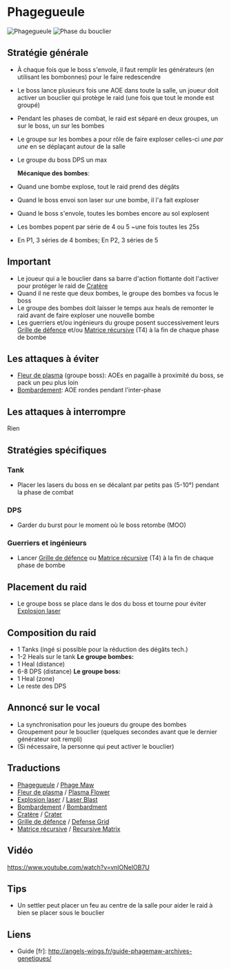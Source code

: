 Phagegueule
===========
![Phagegueule](http://i.imgur.com/gYI3TXG.jpg)
![Phase du bouclier](http://i.imgur.com/VTrP2A4.jpg)

Stratégie générale
------------------
- À chaque fois que le boss s'envole, il faut remplir les générateurs (en utilisant les bombonnes) pour le faire redescendre
- Le boss lance plusieurs fois une AOE dans toute la salle, un joueur doit activer un bouclier qui protège le raid (une fois que tout le monde est groupé)
- Pendant les phases de combat, le raid est séparé en deux groupes, un sur le boss, un sur les bombes
- Le groupe sur les bombes a pour rôle de faire exploser celles-ci _une par une_ en se déplaçant autour de la salle
- Le groupe du boss DPS un max

  __Mécanique des bombes__:
- Quand une bombe explose, tout le raid prend des dégâts
- Quand le boss envoi son laser sur une bombe, il l'a fait exploser
- Quand le boss s'envole, toutes les bombes encore au sol explosent
- Les bombes popent par série de 4 ou 5 ~une fois toutes les 25s
- En P1, 3 séries de 4 bombes; En P2, 3 séries de 5


Important
---------
- Le joueur qui a le bouclier dans sa barre d'action flottante doit l'activer pour protéger le raid de [Cratère](http://wildstar.datminer.com/fr/spell/60442)
- Quand il ne reste que deux bombes, le groupe des bombes va focus le boss
- Le groupe des bombes doit laisser le temps aux heals de remonter le raid avant de faire exploser une nouvelle bombe
- Les guerriers et/ou ingénieurs du groupe posent successivement leurs [Grille de défence](http://wildstar.datminer.com/fr/spell/54475) et/ou [Matrice récursive](http://wildstar.datminer.com/fr/spell/42572) (T4) à la fin de chaque phase de bombe

Les attaques à éviter
---------------------
- [Fleur de plasma](http://wildstar.datminer.com/fr/spell/56532) (groupe boss): AOEs en pagaille à proximité du boss, se pack un peu plus loin
- [Bombardement](http://wildstar.datminer.com/fr/spell/57662): AOE rondes pendant l'inter-phase

Les attaques à interrompre
--------------------------
  Rien

Stratégies spécifiques
----------------------
### Tank
- Placer les lasers du boss en se décalant par petits pas (5-10°) pendant la phase de combat

### DPS
- Garder du burst pour le moment où le boss retombe (MOO)

### Guerriers et ingénieurs
- Lancer [Grille de défence](http://wildstar.datminer.com/fr/spell/54475) ou [Matrice récursive](http://wildstar.datminer.com/fr/spell/42572) (T4) à la fin de chaque phase de bombe

Placement du raid
-----------------
- Le groupe boss se place dans le dos du boss et tourne pour éviter [Explosion laser](http://wildstar.datminer.com/fr/spell/60437)

Composition du raid
-------------------
- 1 Tanks (ingé si possible pour la réduction des dégâts tech.)
- 1-2 Heals sur le tank
  __Le groupe bombes:__
- 1 Heal (distance)
- 6-8 DPS (distance)
  __Le groupe boss:__
- 1 Heal (zone)
- Le reste des DPS

Annoncé sur le vocal
--------------------
- La synchronisation pour les joueurs du groupe des bombes
- Groupement pour le bouclier (quelques secondes avant que le dernier générateur soit rempli)
- (Si nécessaire, la personne qui peut activer le bouclier)

Traductions
-----------
- [Phagegueule](http://wildstar.datminer.com/fr/npc/52974) / [Phage Maw](http://wildstar.datminer.com/en/npc/52974)
- [Fleur de plasma](http://wildstar.datminer.com/fr/spell/56532) / [Plasma Flower](http://wildstar.datminer.com/en/spell/56532)
- [Explosion laser](http://wildstar.datminer.com/fr/spell/60437) / [Laser Blast](http://wildstar.datminer.com/en/spell/60437)
- [Bombardement](http://wildstar.datminer.com/fr/spell/57662) / [Bombardment](http://wildstar.datminer.com/en/spell/57662)
- [Cratère](http://wildstar.datminer.com/fr/spell/60442) / [Crater](http://wildstar.datminer.com/en/spell/60442)
- [Grille de défence](http://wildstar.datminer.com/fr/spell/54475) / [Defense Grid](http://wildstar.datminer.com/en/spell/54475)
- [Matrice récursive](http://wildstar.datminer.com/fr/spell/42572) / [Recursive Matrix](http://wildstar.datminer.com/en/spell/42572)

Vidéo
-----
https://www.youtube.com/watch?v=vnlONelOB7U

Tips
----
- Un settler peut placer un feu au centre de la salle pour aider le raid à bien se placer sous le bouclier


Liens
-----
- Guide [fr]: http://angels-wings.fr/guide-phagemaw-archives-genetiques/

